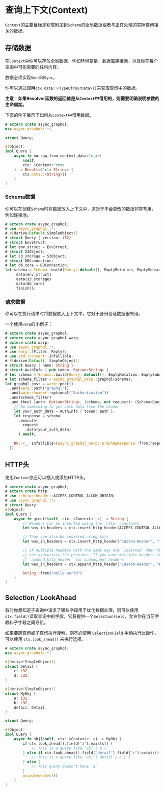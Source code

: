 # 查询上下文(Context)

`Context`的主要目标是获取附加到`Schema`的全局数据或者与正在处理的实际查询相关的数据。

## 存储数据

在`Context`中你可以存放全局数据，例如环境变量、数据库连接池，以及你在每个查询中可能需要的任何内容。

数据必须实现`Send`和`Sync`。

你可以通过调用`ctx.data::<TypeOfYourData>()`来获取查询中的数据。

**主意：如果Resolver函数的返回值是从`Context`中借用的，则需要明确说明参数的生命周期。**

下面的例子展示了如何从`Context`中借用数据。

```rust
# extern crate async_graphql;
use async_graphql::*;

struct Query;

#[Object]
impl Query {
    async fn borrow_from_context_data<'ctx>(
        &self,
        ctx: &Context<'ctx>
    ) -> Result<&'ctx String> {
        ctx.data::<String>()
    }
}
```

### Schema数据

你可以在创建`Schema`时将数据放入上下文中，这对于不会更改的数据非常有用，例如连接池。

```rust
# extern crate async_graphql;
# use async_graphql::*;
# #[derive(Default,SimpleObject)]
# struct Query { version: i32}
# struct EnvStruct;
# let env_struct = EnvStruct;
# struct S3Object;
# let s3_storage = S3Object;
# struct DBConnection;
# let db_core = DBConnection;
let schema = Schema::build(Query::default(), EmptyMutation, EmptySubscription)
    .data(env_struct)
    .data(s3_storage)
    .data(db_core)
    .finish();
```

### 请求数据

你可以在执行请求时将数据放入上下文中，它对于身份验证数据很有用。

一个使用`warp`的小例子：

```rust
# extern crate async_graphql;
# extern crate async_graphql_warp;
# extern crate warp;
# use async_graphql::*;
# use warp::{Filter, Reply};
# use std::convert::Infallible;
# #[derive(Default, SimpleObject)]
# struct Query { name: String }
# struct AuthInfo { pub token: Option<String> }
# let schema = Schema::build(Query::default(), EmptyMutation, EmptySubscription).finish();
# let schema_filter = async_graphql_warp::graphql(schema);
let graphql_post = warp::post()
  .and(warp::path("graphql"))
  .and(warp::header::optional("Authorization"))
  .and(schema_filter)
  .and_then( |auth: Option<String>, (schema, mut request): (Schema<Query, EmptyMutation, EmptySubscription>, async_graphql::Request)| async move {
    // Do something to get auth data from the header
    let your_auth_data = AuthInfo { token: auth };
    let response = schema
      .execute(
        request
         .data(your_auth_data)
      ).await;
      
    Ok::<_, Infallible>(async_graphql_warp::GraphQLResponse::from(response))
  });
```

## HTTP头

使用`Context`你还可以插入或添加HTTP头。

```rust
# extern crate async_graphql;
# extern crate http;
# use ::http::header::ACCESS_CONTROL_ALLOW_ORIGIN;
# use async_graphql::*;
# struct Query;
#[Object]
impl Query {
    async fn greet(&self, ctx: &Context<'_>) -> String {
        // Headers can be inserted using the `http` constants
        let was_in_headers = ctx.insert_http_header(ACCESS_CONTROL_ALLOW_ORIGIN, "*");

        // They can also be inserted using &str
        let was_in_headers = ctx.insert_http_header("Custom-Header", "1234");

        // If multiple headers with the same key are `inserted` then the most recent
        // one overwrites the previous. If you want multiple headers for the same key, use
        // `append_http_header` for subsequent headers
        let was_in_headers = ctx.append_http_header("Custom-Header", "Hello World");

        String::from("Hello world")
    }
}
```

## Selection / LookAhead

有时你想知道子查询中请求了哪些字段用于优化数据处理，则可以使用`ctx.field()`读取查询中的字段，它将提供一个`SelectionField`，允许你在当前字段和子字段之间导航。

如果要跨查询或子查询执行搜索，则不必使用 `SelectionField` 手动执行此操作，可以使用 `ctx.look_ahead()` 来执行选择。

```rust
# extern crate async_graphql;
use async_graphql::*;

#[derive(SimpleObject)]
struct Detail {
    c: i32,
    d: i32,
}

#[derive(SimpleObject)]
struct MyObj {
    a: i32,
    b: i32,
    detail: Detail,
}

struct Query;

#[Object]
impl Query {
    async fn obj(&self, ctx: &Context<'_>) -> MyObj {
        if ctx.look_ahead().field("a").exists() {
            // This is a query like `obj { a }`
        } else if ctx.look_ahead().field("detail").field("c").exists() {
            // This is a query like `obj { detail { c } }`
        } else {
            // This query doesn't have `a`
        }
        unimplemented!()
    }
}
```
